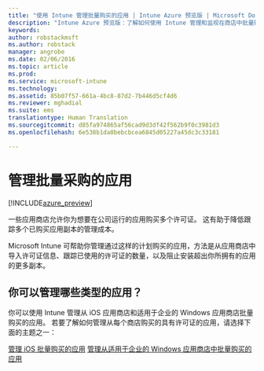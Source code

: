 ```yaml
---
title: "使用 Intune 管理批量购买的应用 | Intune Azure 预览版 | Microsoft Docs"
description: "Intune Azure 预览版：了解如何使用 Intune 管理和监视在商店中批量购买的应用的使用情况。"
keywords: 
author: robstackmsft
ms.author: robstack
manager: angrobe
ms.date: 02/06/2016
ms.topic: article
ms.prod: 
ms.service: microsoft-intune
ms.technology: 
ms.assetid: 85b07f57-661a-4bc8-87d2-7b446d5cf4d6
ms.reviewer: mghadial
ms.suite: ems
translationtype: Human Translation
ms.sourcegitcommit: d85fa974865af56cad9d3df42f562b9f0c3981d3
ms.openlocfilehash: 6e538b1da0bebcbcea6845d05227a45dc3c33181

---
```


# <a name="manage-volume-purchased-apps"></a>管理批量采购的应用

[!INCLUDE[azure_preview](../includes/azure_preview.md)]

一些应用商店允许你为想要在公司运行的应用购买多个许可证。 这有助于降低跟踪多个已购买应用副本的管理成本。

Microsoft Intune 可帮助你管理通过这样的计划购买的应用，方法是从应用商店中导入许可证信息、跟踪已使用的许可证的数量，以及阻止安装超出你所拥有的应用的更多副本。

## <a name="which-types-of-apps-can-you-manage"></a>你可以管理哪些类型的应用？

你可以使用 Intune 管理从 iOS 应用商店和适用于企业的 Windows 应用商店批量购买的应用。 若要了解如何管理从每个商店购买的具有许可证的应用，请选择下面的主题之一：

[管理 iOS 批量购买的应用](ios-vpp-apps.md)
[管理从适用于企业的 Windows 应用商店中批量购买的应用](wsfb-apps.md)



<!--HONumber=Feb17_HO1-->


